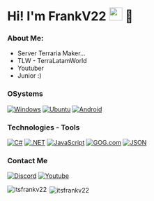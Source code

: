 <h1>Hi! I'm FrankV22 <img src="https://raw.githubusercontent.com/iampavangandhi/iampavangandhi/master/gifs/Hi.gif" width="30px"> 🚀</h1>

### About Me:
- Server Terraria Maker...
- TLW  -  TerraLatamWorld
- Youtuber
- Junior :)

### OSystems
[![Windows](https://custom-icon-badges.demolab.com/badge/Windows-0078D6?logo=windows11&logoColor=white)](#)
[![Ubuntu](https://img.shields.io/badge/Ubuntu-E95420?logo=ubuntu&logoColor=white)](#)
[![Android](https://img.shields.io/badge/Android-3DDC84?logo=android&logoColor=white)](#)

### Technologies - Tools
[![C#](https://custom-icon-badges.demolab.com/badge/C%23-%23239120.svg?logo=cshrp&logoColor=white)](#)
[![.NET](https://img.shields.io/badge/.NET-512BD4?logo=dotnet&logoColor=fff)](#)
[![JavaScript](https://img.shields.io/badge/JavaScript-F7DF1E?logo=javascript&logoColor=000)](#)
[![GOG.com](https://img.shields.io/badge/GOG.com-86328A?logo=gogdotcom&logoColor=fff)](#)
[![JSON](https://img.shields.io/badge/JSON-000?logo=json&logoColor=fff)](#)

### Contact Me
<a href="https://discord.com/invite/qdBSvagzPz"><img alt="Discord" src="https://img.shields.io/badge/Discord-%235865F2.svg?&logo=discord&logoColor=white"></a>
<a href="https://www.youtube.com/@FrankV22"><img alt="Youtube" src="https://img.shields.io/badge/YouTube-%23FF0000.svg?logo=YouTube&logoColor=white"></a>

<p><img align="left" src="https://github-readme-stats.vercel.app/api/top-langs?username=itsfrankv22&show_icons=true&locale=en&layout=compact" alt="itsfrankv22" /></p>

<p>&nbsp;<img align="center" src="https://github-readme-stats.vercel.app/api?username=itsfrankv22&show_icons=true&locale=en" alt="itsfrankv22" /></p>

